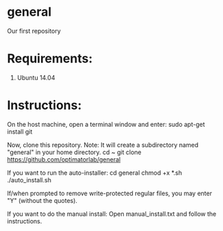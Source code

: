 # general
Our first repository

# Requirements:
1) Ubuntu 14.04

# Instructions:
On the host machine, open a terminal window and enter:
sudo apt-get install git

Now, clone this repository.  Note:  It will create a subdirectory named "general" in your home directory.
cd ~
git clone https://github.com/optimatorlab/general

If you want to run the auto-installer:
cd general
chmod +x *.sh
./auto_install.sh

If/when prompted to remove write-protected regular files, you may enter "Y" (without the quotes).

If you want to do the manual install:
Open manual_install.txt and follow the instructions.


